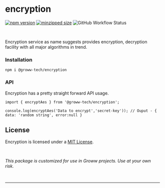 # encryption 
 [![npm version](https://img.shields.io/npm/v/@groww-tech/encryption?color=51C838)](https://www.npmjs.com/package/@groww-tech/encryption) 
 [![minzipped size](https://img.shields.io/bundlephobia/minzip/@groww-tech/encryption)](https://bundlephobia.com/package/@groww-tech/encryption)
 ![GitHub Workflow Status](https://img.shields.io/github/actions/workflow/status/Groww/webster/encryption.yml?color=51C838)

<br/>

Encryption service as name suggests provides encryption, decryption facility with all major algorithms in trend.


### Installation

```
npm i @groww-tech/encryption
```

### API

Encryption has a pretty straight forward API usage.

```
import { encryptAes } from '@groww-tech/encryption';

console.log(encryptAes('Data to encrypt','secret-key')); // Ouput - { data: 'random string', error:null }
```

## License

Encryption is licensed under a [MIT License](./LICENSE).

<br/>

*This package is customized for use in Groww projects. Use at your own risk.*

<br/>

---
